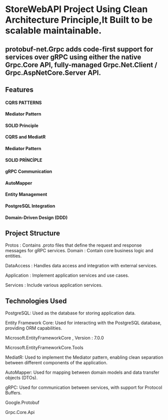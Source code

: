 # StoreWebAPI Project Using Clean Architecture Principle,It Built to be scalable maintainable.
## protobuf-net.Grpc adds code-first support for services over gRPC using either the native Grpc.Core API, fully-managed Grpc.Net.Client / Grpc.AspNetCore.Server API.

## Features

#### CQRS PATTERNS
#### Mediator Pattern
#### SOLID Principle
#### CQRS and MediatR
#### Mediator Pattern
#### SOLID PRİNCİPLE
#### gRPC Communication
#### AutoMapper
#### Entity Management
#### PostgreSQL Integration
#### Domain-Driven Design (DDD)

## Project Structure 
Protos : Contains .proto files that define the request and response messages for gRPC services.
Domain : Contain core business logic and entities.

DataAccess : Handles data access and integration with external services.

Application : Implement application services and use cases.

Services : Include various application services. 

## Technologies Used
PostgreSQL: Used as the database for storing application data.

Entity Framework Core: Used for interacting with the PostgreSQL database, providing ORM capabilities.

Microsoft.EntityFrameworkCore , Version : 7.0.0

Microsoft.EntityFrameworkCore.Tools

MediatR: Used to implement the Mediator pattern, enabling clean separation between different components of the application.

AutoMapper: Used for mapping between domain models and data transfer objects (DTOs).

gRPC: Used for communication between services, with support for Protocol Buffers.

Google.Protobuf

Grpc.Core.Api
